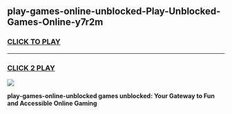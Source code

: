 
## play-games-online-unblocked-Play-Unblocked-Games-Online-y7r2m
<h3>
<a href="https://premium76.site?title=play-games-online-unblocked&ref=25A">CLICK TO PLAY</a></h3>
<hr>

<h3>
<a href="https://premium76.site?title=play-games-online-unblocked&ref=25A">CLICK 2 PLAY</a>
  
</h3>

<a href="https://premium76.site?title=play-games-online-unblocked&ref=25A"><img src="https://clearcache.store/games.png"></a>


**play-games-online-unblocked games unblocked: Your Gateway to Fun and Accessible Online Gaming**
